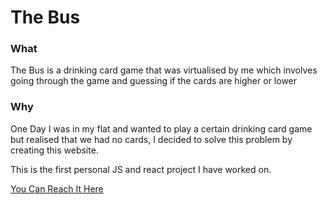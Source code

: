 # The Bus

### What
The Bus is a drinking card game that was virtualised by me which involves going through the game and guessing if the cards are higher or lower

### Why
One Day I was in my flat and wanted to play a certain drinking card game but realised that we had no cards, I decided to solve this problem by creating this website.

This is the first personal JS and react project I have worked on.

[You Can Reach It Here](https://fergusshort.github.io/THE-BUS/)

